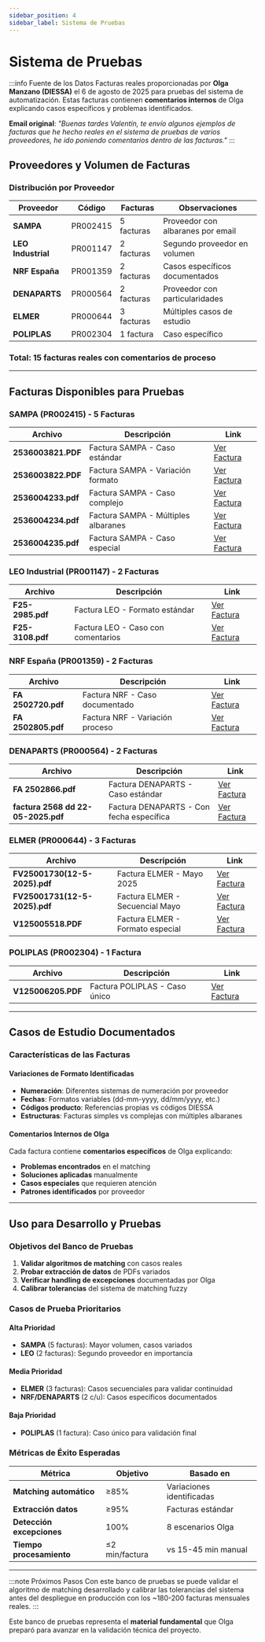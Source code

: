 ```yaml
---
sidebar_position: 4
sidebar_label: Sistema de Pruebas
---
```


# Sistema de Pruebas

:::info Fuente de los Datos
Facturas reales proporcionadas por **Olga Manzano (DIESSA)** el 6 de agosto de 2025 para pruebas del sistema de automatización. Estas facturas contienen **comentarios internos** de Olga explicando casos específicos y problemas identificados.

**Email original**: *"Buenas tardes Valentín, te envío algunos ejemplos de facturas que he hecho reales en el sistema de pruebas de varios proveedores, he ido poniendo comentarios dentro de las facturas."*
:::

## Proveedores y Volumen de Facturas

### Distribución por Proveedor

| Proveedor | Código | Facturas | Observaciones |
|-----------|--------|----------|---------------|
| **SAMPA** | PR002415 | 5 facturas | Proveedor con albaranes por email |
| **LEO Industrial** | PR001147 | 2 facturas | Segundo proveedor en volumen |
| **NRF España** | PR001359 | 2 facturas | Casos específicos documentados |
| **DENAPARTS** | PR000564 | 2 facturas | Proveedor con particularidades |
| **ELMER** | PR000644 | 3 facturas | Múltiples casos de estudio |
| **POLIPLAS** | PR002304 | 1 factura | Caso específico |

### **Total**: 15 facturas reales con comentarios de proceso

---

## Facturas Disponibles para Pruebas

### **SAMPA (PR002415) - 5 Facturas**

| Archivo | Descripción | Link |
|---------|-------------|------|
| **2536003821.PDF** | Factura SAMPA - Caso estándar | [Ver Factura](/assets/2536003821.PDF) |
| **2536003822.PDF** | Factura SAMPA - Variación formato | [Ver Factura](/assets/2536003822.PDF) |
| **2536004233.pdf** | Factura SAMPA - Caso complejo | [Ver Factura](/assets/2536004233.pdf) |
| **2536004234.pdf** | Factura SAMPA - Múltiples albaranes | [Ver Factura](/assets/2536004234.pdf) |
| **2536004235.pdf** | Factura SAMPA - Caso especial | [Ver Factura](/assets/2536004235.pdf) |

### **LEO Industrial (PR001147) - 2 Facturas**

| Archivo | Descripción | Link |
|---------|-------------|------|
| **F25-2985.pdf** | Factura LEO - Formato estándar | [Ver Factura](/assets/F25-2985.pdf) |
| **F25-3108.pdf** | Factura LEO - Caso con comentarios | [Ver Factura](/assets/F25-3108.pdf) |

### **NRF España (PR001359) - 2 Facturas**

| Archivo | Descripción | Link |
|---------|-------------|------|
| **FA 2502720.pdf** | Factura NRF - Caso documentado | [Ver Factura](/assets/FA%202502720.pdf) |
| **FA 2502805.pdf** | Factura NRF - Variación proceso | [Ver Factura](/assets/FA%202502805.pdf) |

### **DENAPARTS (PR000564) - 2 Facturas**

| Archivo | Descripción | Link |
|---------|-------------|------|
| **FA 2502866.pdf** | Factura DENAPARTS - Caso estándar | [Ver Factura](/assets/FA%202502866.pdf) |
| **factura 2568 dd 22-05-2025.pdf** | Factura DENAPARTS - Con fecha específica | [Ver Factura](/assets/factura%202568%20dd%2022-05-2025.pdf) |

### **ELMER (PR000644) - 3 Facturas**

| Archivo | Descripción | Link |
|---------|-------------|------|
| **FV25001730(12-5-2025).pdf** | Factura ELMER - Mayo 2025 | [Ver Factura](/assets/FV25001730(12-5-2025).pdf) |
| **FV25001731(12-5-2025).pdf** | Factura ELMER - Secuencial Mayo | [Ver Factura](/assets/FV25001731(12-5-2025).pdf) |
| **V125005518.PDF** | Factura ELMER - Formato especial | [Ver Factura](/assets/V125005518.PDF) |

### **POLIPLAS (PR002304) - 1 Factura**

| Archivo | Descripción | Link |
|---------|-------------|------|
| **V125006205.PDF** | Factura POLIPLAS - Caso único | [Ver Factura](/assets/V125006205.PDF) |

---

## Casos de Estudio Documentados

### Características de las Facturas

#### **Variaciones de Formato Identificadas**
- **Numeración**: Diferentes sistemas de numeración por proveedor
- **Fechas**: Formatos variables (dd-mm-yyyy, dd/mm/yyyy, etc.)
- **Códigos producto**: Referencias propias vs códigos DIESSA
- **Estructuras**: Facturas simples vs complejas con múltiples albaranes

#### **Comentarios Internos de Olga**
Cada factura contiene **comentarios específicos** de Olga explicando:
- **Problemas encontrados** en el matching
- **Soluciones aplicadas** manualmente
- **Casos especiales** que requieren atención
- **Patrones identificados** por proveedor

---

## Uso para Desarrollo y Pruebas

### **Objetivos del Banco de Pruebas**

1. **Validar algoritmos de matching** con casos reales
2. **Probar extracción de datos** de PDFs variados
3. **Verificar handling de excepciones** documentadas por Olga
4. **Calibrar tolerancias** del sistema de matching fuzzy

### **Casos de Prueba Prioritarios**

#### **Alta Prioridad**
- **SAMPA** (5 facturas): Mayor volumen, casos variados
- **LEO** (2 facturas): Segundo proveedor en importancia

#### **Media Prioridad**  
- **ELMER** (3 facturas): Casos secuenciales para validar continuidad
- **NRF/DENAPARTS** (2 c/u): Casos específicos documentados

#### **Baja Prioridad**
- **POLIPLAS** (1 factura): Caso único para validación final

### **Métricas de Éxito Esperadas**

| Métrica | Objetivo | Basado en |
|---------|----------|-----------|
| **Matching automático** | ≥85% | Variaciones identificadas |
| **Extracción datos** | ≥95% | Facturas estándar |
| **Detección excepciones** | 100% | 8 escenarios Olga |
| **Tiempo procesamiento** | ≤2 min/factura | vs 15-45 min manual |

---

:::note Próximos Pasos
Con este banco de pruebas se puede validar el algoritmo de matching desarrollado y calibrar las tolerancias del sistema antes del despliegue en producción con los ~180-200 facturas mensuales reales.
:::

Este banco de pruebas representa el **material fundamental** que Olga preparó para avanzar en la validación técnica del proyecto.